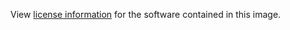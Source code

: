 View [license information](https://github.com/distribution/distribution/blob/master/LICENSE) for the software contained in this image.
